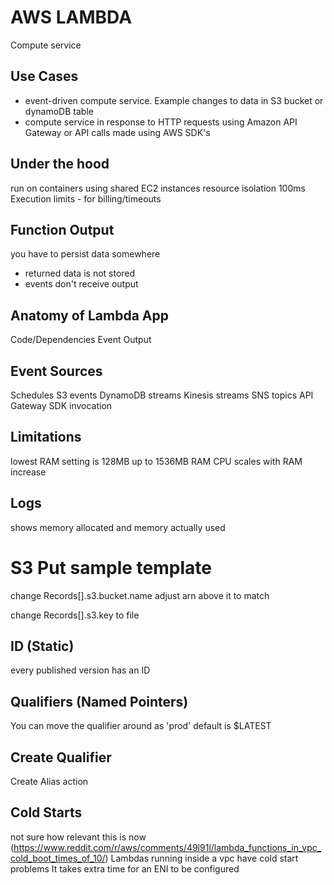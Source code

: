 # AWS LAMBDA
Compute service

## Use Cases
- event-driven compute service. Example changes to data in S3 bucket or dynamoDB
table
- compute service in response to HTTP requests using Amazon API Gateway or API
calls made using AWS SDK's

## Under the hood
run on containers
using shared EC2 instances
resource isolation
100ms Execution limits - for billing/timeouts

## Function Output
you have to persist data somewhere
- returned data is not stored
- events don't receive output

## Anatomy of Lambda App
Code/Dependencies
Event
Output

## Event Sources
Schedules
S3 events
DynamoDB streams
Kinesis streams
SNS topics
API Gateway
SDK invocation

## Limitations
lowest RAM setting is 128MB
up to 1536MB RAM
CPU scales with RAM increase

## Logs
shows memory allocated and memory actually used

# S3 Put sample template
change Records[].s3.bucket.name
adjust arn above it to match

change Records[].s3.key to file

## ID (Static)
every published version has an ID

## Qualifiers (Named Pointers)
You can move the qualifier around as 'prod'
default is $LATEST

## Create Qualifier
Create Alias action

## Cold Starts
not sure how relevant this is now
(https://www.reddit.com/r/aws/comments/49l91l/lambda_functions_in_vpc_cold_boot_times_of_10/)
Lambdas running inside a vpc have cold start problems
It takes extra time for an ENI to be configured
